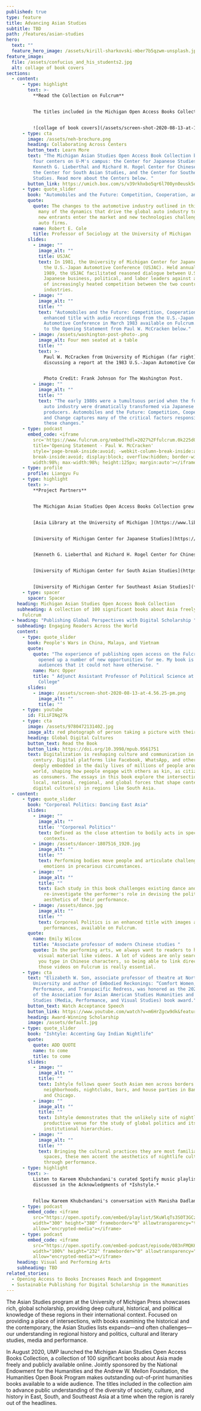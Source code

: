 ```yaml
---
published: true
type: feature
title: Advancing Asian Studies
subtitle: TBD
path: /features/asian-studies
hero:
  text: ""
  feature_hero_image: /assets/kirill-sharkovski-mber7b5qzwm-unsplash.jpg
feature_image:
  file: /assets/confucius_and_his_students2.jpg
  alt: collage of book covers
sections:
  - content:
      - type: highlight
        text: >-
          **Read the Collection on Fulcrum**


          The titles included in the Michigan Open Access Books Collection work to advance campus collaboration and catalyze a reinvigorated Asian Studies frontlist publishing program. The collection, which includes humanities, social science, and politic science titles, thematically explores visual and performing arts, the history of Asian politics and economics, translations, ethnographies, and endangered languages. Read these free and publicly available titles on [Fulcrum](https://www.fulcrum.org/michigan?f%5Bfunder_sim%5D%5B%5D=National+Endowment+for+the+Humanities&locale=en).


          ![collage of book covers](/assets/screen-shot-2020-08-13-at-11.35.00-am.png)
      - type: cta
        image: /assets/neh-brochure.png
        heading: Collaborating Across Centers
        button_text: Learn More
        text: "The Michigan Asian Studies Open Access Book Collection brought together
          four centers on U-M's campus: the Center for Japanese Studies, the
          Kenneth G. Lieberthal and Richard H. Rogel Center for Chinese Studies,
          the Center for South Asian Studies, and the Center for Southeast Asian
          Studies. Read more about the Centers below. "
        button_link: https://umich.box.com/s/v39rkhxbo5qr6l700yn0eusk5qbhzfwh
      - type: quote_slider
        book: "Automobiles and the Future: Competition, Cooperation, and Change"
        quote:
          quote: The changes to the automotive industry outlined in this volume underlie
            many of the dynamics that drive the global auto industry today as
            new entrants enter the market and new technologies challenge all
            auto firms.
          name: Robert E. Cole
          title: Professor of Sociology at the University of Michigan
        slides:
          - image: ""
            image_alt: ""
            title: USJAC
            text: In 1981, the University of Michigan Center for Japanese Studies launched
              the U.S.-Japan Automotive Conference (USJAC). Held annually until
              1989, the USJAC facilitated reasoned dialogue between U.S. and
              Japanese business, political, and labor leaders against a backdrop
              of increasingly heated competition between the two countries’ auto
              industries.
          - image: ""
            image_alt: ""
            title: ""
            text: "Automobiles and the Future: Competition, Cooperation, and Change is an
              enhanced title with audio recordings from the U.S.-Japan
              Automotive Conference in March 1983 available on Fulcrum. Listen
              to the Opening Statement from Paul W. McCracken below."
          - image: /assets/washington-post-photo-.png
            image_alt: Four men seated at a table
            title: ""
            text: >-
              Paul W. McCracken from University of Michigan (far right),
              discussing a report at the 1983 U.S.-Japan Automotive Conference.


              Photo Credit: Frank Johnson for The Washington Post.
          - image: ""
            image_alt: ""
            title: ""
            text: "The early 1980s were a tumultuous period when the fortunes of the U. S.
              auto industry were dramatically transformed via Japanese
              producers. Automobiles and the Future: Competition, Cooperation,
              and Change captures many of the critical factors responsible for
              these changes."
      - type: podcast
        embed_code: <iframe
          src='https://www.fulcrum.org/embed?hdl=2027%2Ffulcrum.0k225d000'
          title='Opening Statement - Paul W. McCracken'
          style='page-break-inside:avoid; -webkit-column-break-inside:avoid;
          break-inside:avoid; display:block; overflow:hidden; border-width:0;
          width:98%; max-width:98%; height:125px; margin:auto'></iframe>
      - type: profile
        profile: Liangyu Fu
      - type: highlight
        text: >-
          **Project Partners**


          The Michigan Asian Studies Open Access Books Collection grew from a partnership between faculty from four Asian Studies Centers at the University of Michigan, librarians from U-M Asia Library and International Studies, and University of Michigan Press staff.


          [Asia Library at the University of Michigan ](https://www.lib.umich.edu/locations-and-hours/asia-library/collections-and-history)


          [University of Michigan Center for Japanese Studies](https://ii.umich.edu/cjs)


          [Kenneth G. Lieberthal and Richard H. Rogel Center for Chinese Studies](https://ii.umich.edu/lrccs)


          [University of Michigan Center for South Asian Studies](https://ii.umich.edu/csas)


          [University of Michigan Center for Southeast Asian Studies](**<https://ii.umich.edu/cseas>**)
      - type: spacer
        spacer: Spacer
    heading: Michigan Asian Studies Open Access Book Collection
    subheading: A collection of 100 significant books about Asia freely available on
      Fulcrum
  - heading: "Publishing Global Perspectives with Digital Scholarship "
    subheading: Engaging Readers Across the World
    content:
      - type: quote_slider
        book: People's Wars in China, Malaya, and Vietnam
        quote:
          quote: "The experience of publishing open access on the Fulcrum platform has
            opened up a number of new opportunities for me. My book is finding
            audiences that it could not have otherwise. "
          name: Marc Opper
          title: " Adjunct Assistant Professor of Political Science at Randolph-Macon
            College"
        slides:
          - image: /assets/screen-shot-2020-08-13-at-4.56.25-pm.png
            image_alt: ""
            title: ""
      - type: youtube
        id: F1LiFINq27k
      - type: cta
        image: /assets/9780472131402.jpg
        image_alt: red photograph of person taking a picture with their mobile phone
        heading: Global Digital Cultures
        button_text: Read the Book
        button_link: https://doi.org/10.3998/mpub.9561751
        text: Digitalization is reshaping culture and communication in the twenty-first
          century. Digital platforms like Facebook, WhatsApp, and others are
          deeply embedded in the daily lives of millions of people around the
          world, shaping how people engage with others as kin, as citizens, and
          as consumers. The essays in this book explore the intersections of
          local, national, regional, and global forces that shape contemporary
          digital culture(s) in regions like South Asia.
  - content:
      - type: quote_slider
        book: "Corporeal Politics: Dancing East Asia"
        slides:
          - image: ""
            image_alt: ""
            title: '"Corporeal Politics"'
            text: Defined as the close attention to bodily acts in specific cultural
              contexts.
          - image: /assets/dancer-1807516_1920.jpg
            image_alt: ""
            title: ""
            text: Performing bodies move people and articulate challenging ideas and
              emotions in precarious circumstances.
          - image: ""
            image_alt: ""
            title: ""
            text: Each study in this book challenges existing dance and theater histories to
              re-investigate the performer's role in devising the politics and
              aesthetics of their performance.
          - image: /assets/dance.jpg
            image_alt: ""
            title: ""
            text: Corporeal Politics is an enhanced title with images and video footage of
              performances, available on Fulcrum.
        quote:
          name: Emily Wilcox
          title: "Associate professor of modern Chinese studies "
          quote: In the performing arts, we always want to readers to have access to
            visual material like videos. A lot of videos are only searchable if
            you type in Chinese characters, so being able to link directly to
            those videos on Fulcrum is really essential.
      - type: cta
        text: "Elizabeth W. Son, associate professor of theatre at Northwestern
          University and author of Embodied Reckonings: “Comfort Women,”
          Performance, and Transpacific Redress, was honored as the 2020 Winner
          of the Association for Asian American Studies Humanities and Cultural
          Studies (Media, Performance, and Visual Studies) book award."
        button_text: Watch Acceptance Speech
        button_link: https://www.youtube.com/watch?v=m6HrZgcw9dk&feature=emb_err_woyt
        heading: Award-Winning Scholarship
        image: /assets/default.jpg
      - type: quote_slider
        book: "Ishtyle: Accenting Gay Indian Nightlife"
        quote:
          quote: ADD QUOTE
          name: to come
          title: to come
        slides:
          - image: ""
            image_alt: ""
            title: ""
            text: Ishtyle follows queer South Asian men across borders into gay
              neighborhoods, nightclubs, bars, and house parties in Bangalore
              and Chicago.
          - image: ""
            image_alt: ""
            title: ""
            text: Ishtyle demonstrates that the unlikely site of nightlife can be a
              productive venue for the study of global politics and its
              institutional hierarchies.
          - image: ""
            image_alt: ""
            title: ""
            text: Bringing the cultural practices they are most familiar with into these
              spaces, these men accent the aesthetics of nightlife cultures
              through performance.
      - type: highlight
        text: >-
          Listen to Kareem Khubchandani's curated Spotify music playlist,
          discussed in the Acknowledgments of *Ishstyle.* 


          Follow Kareem Khubchandani's conversation with Manisha Dadlani-Kriplaney, host of the podcast "Impact Duty," released August 8, 2020.
      - type: podcast
        embed_code: <iframe
          src="https://open.spotify.com/embed/playlist/5KuWlqTs3SOT3GCzaRQRJe"
          width="300" height="380" frameborder="0" allowtransparency="true"
          allow="encrypted-media"></iframe>
      - type: podcast
        embed_code: <iframe
          src="https://open.spotify.com/embed-podcast/episode/083nFMQK6ttHiMXlxHwBnr"
          width="100%" height="232" frameborder="0" allowtransparency="true"
          allow="encrypted-media"></iframe>
    heading: Visual and Performing Arts
    subheading: TBD
related_stories:
  - Opening Access to Books Increases Reach and Engagement
  - Sustainable Publishing for Digital Scholarship in the Humanities
---
```

The Asian Studies program at the University of Michigan Press showcases rich, global scholarship, providing deep cultural, historical, and political knowledge of these regions in their international context. Focused on providing a place of intersections, with books examining the historical and the contemporary, the Asian Studies lists expands—and often challenges—our understanding in regional history and politics, cultural and literary studies, media and performance. 

In August 2020, UMP launched the Michigan Asian Studies Open Access Books Collection, a collection of 100 significant books about Asia made freely and publicly available online. Jointly sponsored by the National Endowment for the Humanities and the Andrew W. Mellon Foundation, the Humanities Open Book Program makes outstanding out-of-print humanities books available to a wide audience. The titles included in the collection aim to advance public understanding of the diversity of society, culture, and history in East, South, and Southeast Asia at a time when the region is rarely out of the headlines.